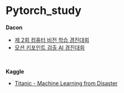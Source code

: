 # Pytorch_study

**Dacon**
* [제 2회 컴퓨터 비전 학습 경진대회](https://dacon.io/competitions/official/235697/overview/)
* [모션 키포인트 검출 AI 경진대회](https://dacon.io/competitions/official/235701/overview/)

<br>

**Kaggle**
* [Titanic - Machine Learning from Disaster](https://www.kaggle.com/c/titanic)
